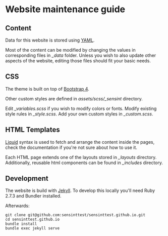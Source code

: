 # Website maintenance guide

## Content

Data for this website is stored using [YAML](https://www.tutorialspoint.com/yaml/yaml_quick_guide.htm).

Most of the content can be modified by changing the values in corresponding files in *_data* folder. 
Unless you wish to also update other aspects of the website, editing those files should fit your basic needs.

## CSS

The theme is built on top of [Bootstrap 4](https://getbootstrap.com/docs/4.0/getting-started/introduction/). 

Other custom styles are defined in *assets/scss/_sensint* directory. 

Edit *_variables.scss* if you wish to modify colors or fonts.
Modify existing style rules in *_style.scss*.
Add your own custom styles in *_custom.scss*.

## HTML Templates

[Liquid](https://shopify.github.io/liquid/basics/introduction/) syntax is used to fetch and arrange the content inside the pages, check the documentation if you're not sure about how to use it.

Each HTML page extends one of the layouts stored in *_layouts* directory. Additionally, reusable html components can be found in *_includes* directory. 


## Development

The website is build with [Jekyll](https://jekyllrb.com/docs/).
To develop this locally you'll need Ruby 2.7.3 and Bundler installed. 

Afterwards:

```
git clone git@github.com:sensinttest/sensinttest.github.io.git
cd sensinttest.github.io
bundle install
bundle exec jekyll serve
```